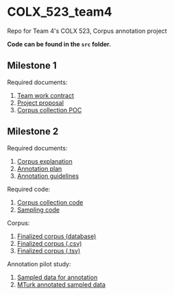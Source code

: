 # COLX_523_team4
Repo for Team 4's COLX 523, Corpus annotation project

**Code can be found in the `src` folder.**

## Milestone 1

Required documents:

1. [Team work contract](https://github.ubc.ca/dinganc/COLX_523_team4/blob/master/milestone1/1_teamwork_contract.ipynb)
2. [Project proposal](https://github.ubc.ca/dinganc/COLX_523_team4/blob/master/milestone1/2_project_proposal.md)
3. [Corpus collection POC](https://github.ubc.ca/dinganc/COLX_523_team4/blob/master/src/m1_corpus_poc.ipynb)

## Milestone 2

Required documents:
1. [Corpus explanation](https://github.ubc.ca/dinganc/COLX_523_team4/blob/master/milestone2/1_corpus_readme.md)
2. [Annotation plan](https://github.ubc.ca/dinganc/COLX_523_team4/blob/master/milestone2/2_annotation_plan.md)
3. [Annotation guidelines](https://github.ubc.ca/dinganc/COLX_523_team4/blob/master/milestone2/3_annotation_guidelines.md)

Required code:
1. [Corpus collection code](https://github.ubc.ca/dinganc/COLX_523_team4/blob/master/src/m2_scraper_finalized.ipynb)
2. [Sampling code](https://github.ubc.ca/dinganc/COLX_523_team4/blob/master/src/m2_sample_data_MT.ipynb)

Corpus:
1. [Finalized corpus (database)](https://github.ubc.ca/dinganc/COLX_523_team4/blob/master/src/d2.db)
2. [Finalized corpus (.csv)](https://github.ubc.ca/dinganc/COLX_523_team4/blob/master/src/exported_data.csv)
3. [Finalized corpus (.tsv)](https://github.ubc.ca/dinganc/COLX_523_team4/blob/master/src/exported_data.tsv)

Annotation pilot study:
1. [Sampled data for annotation](https://github.ubc.ca/dinganc/COLX_523_team4/blob/master/annotation/sampled_reviews.csv)
2. [MTurk annotated sampled data](https://github.ubc.ca/dinganc/COLX_523_team4/blob/master/annotation/sampled_reviews_annotated.csv)